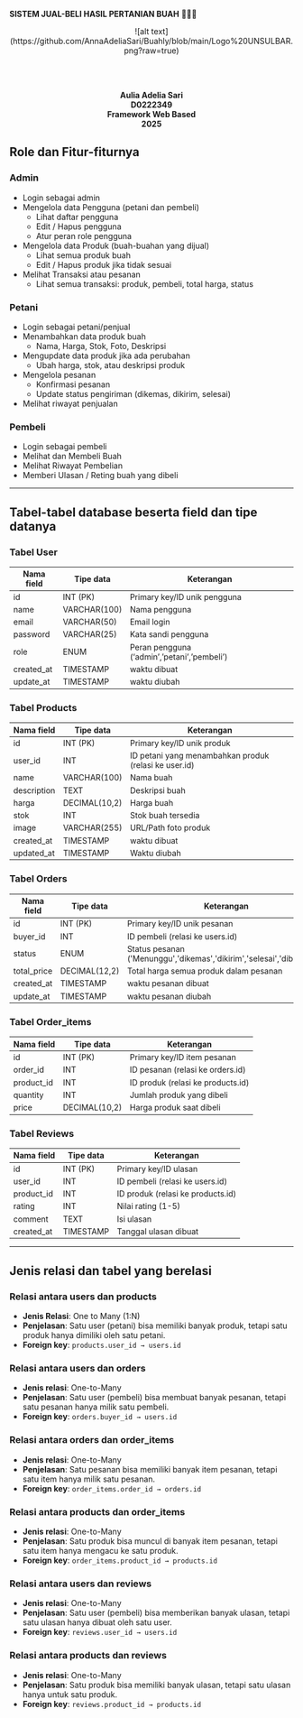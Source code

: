 **SISTEM JUAL-BELI HASIL PERTANIAN BUAH** 🍎🍊🍌
<div align="center">
![alt text](https://github.com/AnnaAdeliaSari/Buahly/blob/main/Logo%20UNSULBAR.png?raw=true)

<br><br>

<strong>Aulia Adelia Sari</strong><br>
<strong>D0222349</strong><br>
<strong>Framework Web Based</strong><br>
<strong>2025</strong>

</div>

## Role dan Fitur-fiturnya

### Admin
- Login sebagai admin  
- Mengelola data Pengguna (petani dan pembeli)  
  - Lihat daftar pengguna  
  - Edit / Hapus pengguna  
  - Atur peran role pengguna  
- Mengelola data Produk (buah-buahan yang dijual)  
  - Lihat semua produk buah  
  - Edit / Hapus produk jika tidak sesuai  
- Melihat Transaksi atau pesanan  
  - Lihat semua transaksi: produk, pembeli, total harga, status  

### Petani
- Login sebagai petani/penjual  
- Menambahkan data produk buah  
  - Nama, Harga, Stok, Foto, Deskripsi  
- Mengupdate data produk jika ada perubahan  
  - Ubah harga, stok, atau deskripsi produk  
- Mengelola pesanan  
  - Konfirmasi pesanan  
  - Update status pengiriman (dikemas, dikirim, selesai)  
- Melihat riwayat penjualan  

### Pembeli
- Login sebagai pembeli  
- Melihat dan Membeli Buah  
- Melihat Riwayat Pembelian  
- Memberi Ulasan / Reting buah yang dibeli  

---

## Tabel-tabel database beserta field dan tipe datanya

### Tabel User

| Nama field   | Tipe data    | Keterangan                            |
|--------------|--------------|----------------------------------------|
| id           | INT (PK)     | Primary key/ID unik pengguna          |
| name         | VARCHAR(100) | Nama pengguna                         |
| email        | VARCHAR(50)  | Email login                           |
| password     | VARCHAR(25)  | Kata sandi pengguna                   |
| role         | ENUM         | Peran pengguna (‘admin’,’petani’,’pembeli’) |
| created_at   | TIMESTAMP    | waktu dibuat                          |
| update_at    | TIMESTAMP    | waktu diubah                          |

### Tabel Products

| Nama field   | Tipe data     | Keterangan                                  |
|--------------|---------------|----------------------------------------------|
| id           | INT (PK)      | Primary key/ID unik produk                  |
| user_id      | INT           | ID petani yang menambahkan produk (relasi ke user.id) |
| name         | VARCHAR(100)  | Nama buah                                   |
| description  | TEXT          | Deskripsi buah                              |
| harga        | DECIMAL(10,2) | Harga buah                                  |
| stok         | INT           | Stok buah tersedia                          |
| image        | VARCHAR(255)  | URL/Path foto produk                        |
| created_at   | TIMESTAMP     | waktu dibuat                                |
| updated_at   | TIMESTAMP     | Waktu diubah                                |

### Tabel Orders

| Nama field   | Tipe data     | Keterangan                                  |
|--------------|---------------|----------------------------------------------|
| id           | INT (PK)      | Primary key/ID unik pesanan                 |
| buyer_id     | INT           | ID pembeli (relasi ke users.id)            |
| status       | ENUM          | Status pesanan ('Menunggu','dikemas','dikirim','selesai','dibatalkan') |
| total_price  | DECIMAL(12,2) | Total harga semua produk dalam pesanan     |
| created_at   | TIMESTAMP     | waktu pesanan dibuat                        |
| update_at    | TIMESTAMP     | waktu pesanan diubah                        |

### Tabel Order_items

| Nama field   | Tipe data     | Keterangan                                |
|--------------|---------------|--------------------------------------------|
| id           | INT (PK)      | Primary key/ID item pesanan               |
| order_id     | INT           | ID pesanan (relasi ke orders.id)          |
| product_id   | INT           | ID produk (relasi ke products.id)         |
| quantity     | INT           | Jumlah produk yang dibeli                 |
| price        | DECIMAL(10,2) | Harga produk saat dibeli                  |

### Tabel Reviews

| Nama field   | Tipe data     | Keterangan                                |
|--------------|---------------|--------------------------------------------|
| id           | INT (PK)      | Primary key/ID ulasan                     |
| user_id      | INT           | ID pembeli (relasi ke users.id)          |
| product_id   | INT           | ID produk (relasi ke products.id)        |
| rating       | INT           | Nilai rating (1-5)                        |
| comment      | TEXT          | Isi ulasan                                |
| created_at   | TIMESTAMP     | Tanggal ulasan dibuat                     |

---

## Jenis relasi dan tabel yang berelasi

### Relasi antara users dan products
- **Jenis Relasi**: One to Many (1:N)  
- **Penjelasan**: Satu user (petani) bisa memiliki banyak produk, tetapi satu produk hanya dimiliki oleh satu petani.  
- **Foreign key**: `products.user_id → users.id`

### Relasi antara users dan orders
- **Jenis relasi**: One-to-Many  
- **Penjelasan**: Satu user (pembeli) bisa membuat banyak pesanan, tetapi satu pesanan hanya milik satu pembeli.  
- **Foreign key**: `orders.buyer_id → users.id`

### Relasi antara orders dan order_items
- **Jenis relasi**: One-to-Many  
- **Penjelasan**: Satu pesanan bisa memiliki banyak item pesanan, tetapi satu item hanya milik satu pesanan.  
- **Foreign key**: `order_items.order_id → orders.id`

### Relasi antara products dan order_items
- **Jenis relasi**: One-to-Many  
- **Penjelasan**: Satu produk bisa muncul di banyak item pesanan, tetapi satu item hanya mengacu ke satu produk.  
- **Foreign key**: `order_items.product_id → products.id`

### Relasi antara users dan reviews
- **Jenis relasi**: One-to-Many  
- **Penjelasan**: Satu user (pembeli) bisa memberikan banyak ulasan, tetapi satu ulasan hanya dibuat oleh satu user.  
- **Foreign key**: `reviews.user_id → users.id`

### Relasi antara products dan reviews
- **Jenis relasi**: One-to-Many  
- **Penjelasan**: Satu produk bisa memiliki banyak ulasan, tetapi satu ulasan hanya untuk satu produk.  
- **Foreign key**: `reviews.product_id → products.id`
